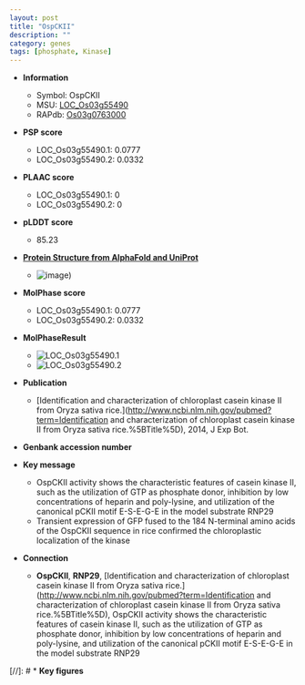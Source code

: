 ```yaml
---
layout: post
title: "OspCKII"
description: ""
category: genes
tags: [phosphate, Kinase]
---
```


* **Information**  
    + Symbol: OspCKII  
    + MSU: [LOC_Os03g55490](http://rice.plantbiology.msu.edu/cgi-bin/ORF_infopage.cgi?orf=LOC_Os03g55490)  
    + RAPdb: [Os03g0763000](http://rapdb.dna.affrc.go.jp/viewer/gbrowse_details/irgsp1?name=Os03g0763000)  

* **PSP score**  
    + LOC_Os03g55490.1: 0.0777 
    + LOC_Os03g55490.2: 0.0332 

* **PLAAC score**  
    + LOC_Os03g55490.1: 0 
    + LOC_Os03g55490.2: 0 

* **pLDDT score**
    + 85.23

* **[Protein Structure from AlphaFold and UniProt](https://www.uniprot.org/uniprotkb/Q8W5G9/entry#structure)**
    + ![image](https://ricepsp.github.io/images/Q8/AF-Q8W5G9-F1.png))

* **MolPhase score**
    + LOC_Os03g55490.1: 0.0777
    + LOC_Os03g55490.2: 0.0332

* **MolPhaseResult**
    + ![LOC_Os03g55490.1](https://ricepsp.github.io/pictures/LOC_Os03g/LOC_Os03g55490.1.png)
    + ![LOC_Os03g55490.2](https://ricepsp.github.io/pictures/LOC_Os03g/LOC_Os03g55490.2.png)

* **Publication**  
    + [Identification and characterization of chloroplast casein kinase II from Oryza sativa rice.](http://www.ncbi.nlm.nih.gov/pubmed?term=Identification and characterization of chloroplast casein kinase II from Oryza sativa rice.%5BTitle%5D), 2014, J Exp Bot.

* **Genbank accession number**  

* **Key message**  
    + OspCKII activity shows the characteristic features of casein kinase II, such as the utilization of GTP as phosphate donor, inhibition by low concentrations of heparin and poly-lysine, and utilization of the canonical pCKII motif E-S-E-G-E in the model substrate RNP29
    + Transient expression of GFP fused to the 184 N-terminal amino acids of the OspCKII sequence in rice confirmed the chloroplastic localization of the kinase

* **Connection**  
    + __OspCKII__, __RNP29__, [Identification and characterization of chloroplast casein kinase II from Oryza sativa rice.](http://www.ncbi.nlm.nih.gov/pubmed?term=Identification and characterization of chloroplast casein kinase II from Oryza sativa rice.%5BTitle%5D), OspCKII activity shows the characteristic features of casein kinase II, such as the utilization of GTP as phosphate donor, inhibition by low concentrations of heparin and poly-lysine, and utilization of the canonical pCKII motif E-S-E-G-E in the model substrate RNP29

[//]: # * **Key figures**  


